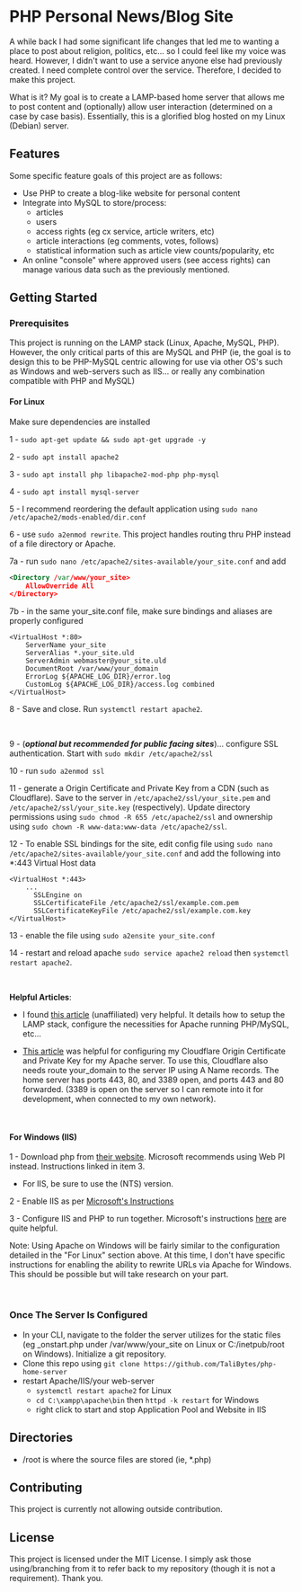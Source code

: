 # PHP Personal News/Blog Site

A while back I had some significant life changes that led me to wanting a place to post about religion, politics, etc... so I could feel like my voice was heard. However, I didn't want to use a service anyone else had previously created. I need complete control over the service. Therefore, I decided to make this project.

What is it? My goal is to create a LAMP-based home server that allows me to post content and (optionally) allow user interaction (determined on a case by case basis). Essentially, this is a glorified blog hosted on my Linux (Debian) server.

## Features

Some specific feature goals of this project are as follows:

- Use PHP to create a blog-like website for personal content
- Integrate into MySQL to store/process:
  - articles
  - users
  - access rights (eg cx service, article writers, etc)
  - article interactions (eg comments, votes, follows)
  - statistical information such as article view counts/popularity, etc
- An online "console" where approved users (see access rights) can manage various data such as the previously mentioned.

## Getting Started

### Prerequisites

This project is running on the LAMP stack (Linux, Apache, MySQL, PHP). However, the only critical parts of this are MySQL and PHP (ie, the goal is to design this to be PHP-MySQL centric allowing for use via other OS's such as Windows and web-servers such as IIS... or really any combination compatible with PHP and MySQL)

#### For Linux

Make sure dependencies are installed

1 - `sudo apt-get update && sudo apt-get upgrade -y`

2 - `sudo apt install apache2`

3 - `sudo apt install php libapache2-mod-php php-mysql`

4 - `sudo apt install mysql-server`

5 - I recommend reordering the default application using `sudo nano /etc/apache2/mods-enabled/dir.conf`

6 - use `sudo a2enmod rewrite`. This project handles routing thru PHP instead of a file directory or Apache.

7a - run `sudo nano /etc/apache2/sites-available/your_site.conf` and add

```XML
<Directory /var/www/your_site>
    AllowOverride All
</Directory>
```

7b - in the same your_site.conf file, make sure bindings and aliases are properly configured
```
<VirtualHost *:80>
    ServerName your_site
    ServerAlias *.your_site.uld
    ServerAdmin webmaster@your_site.uld
    DocumentRoot /var/www/your_domain
    ErrorLog ${APACHE_LOG_DIR}/error.log
    CustomLog ${APACHE_LOG_DIR}/access.log combined
</VirtualHost>
```

8 - Save and close. Run `systemctl restart apache2`. 

&nbsp;

9 - (***optional but recommended for public facing sites***)... configure SSL authentication. Start with `sudo mkdir /etc/apache2/ssl`

10 - run `sudo a2enmod ssl`

11 - generate a Origin Certificate and Private Key from a CDN (such as Cloudflare). Save to the server in `/etc/apache2/ssl/your_site.pem` and `/etc/apache2/ssl/your_site.key` (respectively). Update directory permissions using `sudo chmod -R 655 /etc/apache2/ssl` and ownership using `sudo chown -R www-data:www-data /etc/apache2/ssl`.

12 - To enable SSL bindings for the site, edit config file using `sudo nano /etc/apache2/sites-available/your_site.conf` and add the following into *:443 Virtual Host data
```
<VirtualHost *:443> 
    ...
	  SSLEngine on
	  SSLCertificateFile /etc/apache2/ssl/example.com.pem
	  SSLCertificateKeyFile /etc/apache2/ssl/example.com.key
</VirtualHost>
```

13 - enable the file using `sudo a2ensite your_site.conf`

14 - restart and reload apache `sudo service apache2 reload` then `systemctl restart apache2`.

&nbsp;

**Helpful Articles**:

- I found [this article](https://www.digitalocean.com/community/tutorials/how-to-install-lamp-stack-on-ubuntu#step-6-testing-database-connection-from-php-optional) (unaffiliated) very helpful. It details how to setup the LAMP stack, configure the necessities for Apache running PHP/MySQL, etc...

- [This article](https://scriptstown.com/how-to-setup-cloudflare-ssl-and-configure-origin-certificate-for-apache/) was helpful for configuring my Cloudflare Origin Certificate and Private Key for my Apache server. To use this, Cloudflare also needs route your_domain to the server IP using A Name records. The home server has ports 443, 80, and 3389 open, and ports 443 and 80 forwarded. (3389 is open on the server so I can remote into it for development, when connected to my own network).

&nbsp;

#### For Windows (IIS)

1 - Download php from [their website](https://windows.php.net/download). Microsoft recommends using Web PI instead. Instructions linked in item 3.

- For IIS, be sure to use the (NTS) version.

2 - Enable IIS as per [Microsoft's Instructions](https://techcommunity.microsoft.com/blog/iis-support-blog/how-to-enable-iis-and-key-features-on-windows-server-a-step-by-step-guide/4229883)

3 - Configure IIS and PHP to run together. Microsoft's instructions [here](https://learn.microsoft.com/en-us/previous-versions/windows/it-pro/windows-server-2012-r2-and-2012/hh994592(v=ws.11)) are quite helpful.

Note: Using Apache on Windows will be fairly similar to the configuration detailed in the "For Linux" section above. At this time, I don't have specific instructions for enabling the ability to rewrite URLs via Apache for Windows. This should be possible but will take research on your part.

&nbsp;

### Once The Server Is Configured

- In your CLI, navigate to the folder the server utilizes for the static files (eg _onstart.php under /var/www/your_site on Linux or C:/inetpub/root on Windows). Initialize a git repository.
- Clone this repo using `git clone https://github.com/TaliBytes/php-home-server`
- restart Apache/IIS/your web-server
  - `systemctl restart apache2` for Linux
  - `cd C:\xampp\apache\bin` then `httpd -k restart` for Windows
  - right click to start and stop Application Pool and Website in IIS

## Directories

- /root is where the source files are stored (ie, *.php)

## Contributing

This project is currently not allowing outside contribution.

## License

This project is licensed under the MIT License. I simply ask those using/branching from it to refer back to my repository (though it is not a requirement). Thank you.

